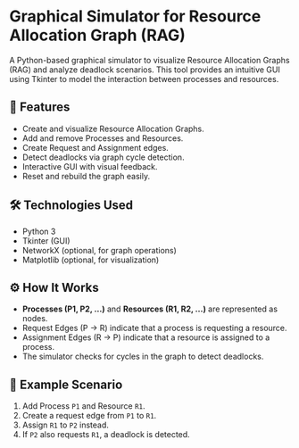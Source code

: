 # Graphical Simulator for Resource Allocation Graph (RAG)

A Python-based graphical simulator to visualize Resource Allocation Graphs (RAG) and analyze deadlock scenarios. This tool provides an intuitive GUI using Tkinter to model the interaction between processes and resources.

## 🧠 Features

- Create and visualize Resource Allocation Graphs.
- Add and remove Processes and Resources.
- Create Request and Assignment edges.
- Detect deadlocks via graph cycle detection.
- Interactive GUI with visual feedback.
- Reset and rebuild the graph easily.

## 🛠️ Technologies Used

- Python 3
- Tkinter (GUI)
- NetworkX (optional, for graph operations)
- Matplotlib (optional, for visualization)

## ⚙️ How It Works

- **Processes (P1, P2, …)** and **Resources (R1, R2, …)** are represented as nodes.
- Request Edges (P → R) indicate that a process is requesting a resource.
- Assignment Edges (R → P) indicate that a resource is assigned to a process.
- The simulator checks for cycles in the graph to detect deadlocks.

## 🧪 Example Scenario

1. Add Process `P1` and Resource `R1`.
2. Create a request edge from `P1` to `R1`.
3. Assign `R1` to `P2` instead.
4. If `P2` also requests `R1`, a deadlock is detected.
